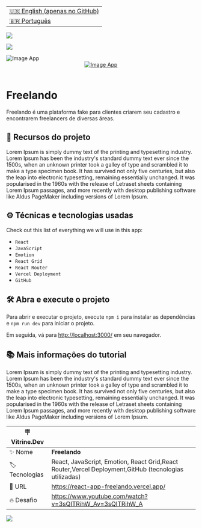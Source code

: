 <table align="right">
  <tr>
    <td>
      <a href="README-EN.md">🇺🇸 English (apenas no GitHub)</a>
    </td>
  </tr>
  <tr>
    <td>
      <a href="README.md">🇧🇷 Português</a>
    </td>
  </tr>
</table>

![](https://github.com/cristianmeelo/react-app-freelando/blob/main/thumbnail.png)

![](https://github.com/cristianmeelo/react-app-freelando/blob/main/thumbnail-mockup.png?raw=true)

<img src="mockup.gif" alt="Image App" >
<div align="center">
<a href="https://react-app-freelando.vercel.app/">
  <img src="https://img.shields.io/badge/-CONFIRA%20AQUI-red" alt="Image App" >
</a>
</div>

<br/>

# Freelando

Freelando é uma plataforma fake para clientes criarem seu cadastro e encontrarem freelancers de diversas áreas.

## 🔨 Recursos do projeto

Lorem Ipsum is simply dummy text of the printing and typesetting industry. Lorem Ipsum has been the industry's standard dummy text ever since the 1500s, when an unknown printer took a galley of type and scrambled it to make a type specimen book. It has survived not only five centuries, but also the leap into electronic typesetting, remaining essentially unchanged. It was popularised in the 1960s with the release of Letraset sheets containing Lorem Ipsum passages, and more recently with desktop publishing software like Aldus PageMaker including versions of Lorem Ipsum.

## ⚙️ Técnicas e tecnologias usadas

Check out this list of everything we will use in this app:

- `React`
- `JavaScript`
- `Emotion`
- `React Grid`
- `React Router`
- `Vercel Deployment`
- `GitHub`

## 🛠️ Abra e execute o projeto

Para abrir e executar o projeto, execute `npm i` para instalar as dependências e `npm run dev` para iniciar o projeto.

Em seguida, vá para <a href="http://localhost:3000/">http://localhost:3000/</a> em seu navegador.

## 📚 Mais informações do tutorial

Lorem Ipsum is simply dummy text of the printing and typesetting industry. Lorem Ipsum has been the industry's standard dummy text ever since the 1500s, when an unknown printer took a galley of type and scrambled it to make a type specimen book. It has survived not only five centuries, but also the leap into electronic typesetting, remaining essentially unchanged. It was popularised in the 1960s with the release of Letraset sheets containing Lorem Ipsum passages, and more recently with desktop publishing software like Aldus PageMaker including versions of Lorem Ipsum.

| :placard: Vitrine.Dev |                                                                                                       |
| --------------------- | ----------------------------------------------------------------------------------------------------- |
| :sparkles: Nome       | **Freelando**                                                                                         |
| :label: Tecnologias   | React, JavaScript, Emotion, React Grid,React Router,Vercel Deployment,GitHub (tecnologias utilizadas) |
| :rocket: URL          | https://react-app-freelando.vercel.app/                                                               |
| :fire: Desafio        | https://www.youtube.com/watch?v=3sQITRihW_Av=3sQITRihW_A                                              |

![](https://github.com/cristianmeelo/react-app-freelando/blob/main/thumbnail-mockup.png?raw=true#vitrinedev)
